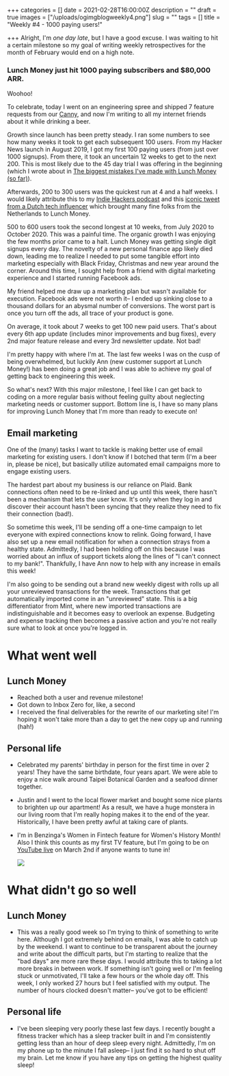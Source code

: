 +++
categories = []
date = 2021-02-28T16:00:00Z
description = ""
draft = true
images = ["/uploads/ogimgblogweekly4.png"]
slug = ""
tags = []
title = "Weekly #4 - 1000 paying users!"

+++
Alright, I'm _one day late_, but I have a good excuse. I was waiting to hit a certain milestone so my goal of writing weekly retrospectives for the month of February would end on a high note.

### **Lunch Money just hit 1000 paying subscribers and $80,000 ARR.**

Woohoo!

To celebrate, today I went on an engineering spree and shipped 7 feature requests from our [Canny](https://feedback.lunchmoney.app/changelog), and now I'm writing to all my internet friends about it while drinking a beer.

Growth since launch has been pretty steady. I ran some numbers to see how many weeks it took to get each subsequent 100 users. From my Hacker News launch in August 2019, I got my first 100 paying users (from just over 1000 signups). From there, it took an uncertain 12 weeks to get to the next 200. This is most likely due to the 45 day trial I was offering in the beginning (which I wrote about in [The biggest mistakes I've made with Lunch Money (so far)](https://lunchbag.ca/lunch-money-mistakes/)).

Afterwards, 200 to 300 users was the quickest run at 4 and a half weeks. I would likely attribute this to my [Indie Hackers podcast](https://www.indiehackers.com/podcast/150-jen-yip-of-lunch-money) and this [iconic tweet from a Dutch tech influencer](https://twitter.com/alexandernl/status/1234100101410426880?lang=en) which brought many fine folks from the Netherlands to Lunch Money.

500 to 600 users took the second longest at 10 weeks, from July 2020 to October 2020. This was a painful time. The organic growth I was enjoying the few months prior came to a halt. Lunch Money was getting single digit signups every day. The novelty of a new personal finance app likely died down, leading me to realize I needed to put some tangible effort into marketing especially with Black Friday, Christmas and new year around the corner. Around this time, I sought help from a friend with digital marketing experience and I started running Facebook ads.

My friend helped me draw up a marketing plan but wasn't available for execution. Facebook ads were not worth it– I ended up sinking close to a thousand dollars for an abysmal number of conversions. The worst part is once you turn off the ads, all trace of your product is gone. 

On average, it took about 7 weeks to get 100 new paid users. That's about every 6th app update (includes minor improvements and bug fixes), every 2nd major feature release and every 3rd newsletter update. Not bad!

I'm pretty happy with where I'm at. The last few weeks I was on the cusp of being overwhelmed, but luckily Ann (new customer support at Lunch Money!) has been doing a great job and I was able to achieve my goal of getting back to engineering this week.

So what's next? With this major milestone, I feel like I can get back to coding on a more regular basis without feeling guilty about neglecting marketing needs or customer support. Bottom line is, I have so many plans for improving Lunch Money that I'm more than ready to execute on!

## Email marketing

One of the (many) tasks I want to tackle is making better use of email marketing for existing users. I don't know if I botched that term (I'm a beer in, please be nice), but basically utilize automated email campaigns more to engage existing users.

The hardest part about my business is our reliance on Plaid. Bank connections often need to be re-linked and up until this week, there hasn't been a mechanism that lets the user know. It's only when they log in and discover their account hasn't been syncing that they realize they need to fix their connection (bad!). 

So sometime this week, I'll be sending off a one-time campaign to let everyone with expired connections know to relink. Going forward, I have also set up a new email notification for when a connection strays from a healthy state. Admittedly, I had been holding off on this because I was worried about an influx of support tickets along the lines of "I can't connect to my bank!". Thankfully, I have Ann now to help with any increase in emails this week!

I'm also going to be sending out a brand new weekly digest with rolls up all your unreviewed transactions for the week. Transactions that get automatically imported come in an "unreviewed" state. This is a big differentiator from Mint, where new imported transactions are indistinguishable and it becomes easy to overlook an expense. Budgeting and expense tracking then becomes a passive action and you're not really sure what to look at once you're logged in.

# What went well

## Lunch Money

* Reached both a user and revenue milestone!
* Got down to Inbox Zero for, like, a second
* I received the final deliverables for the rewrite of our marketing site! I'm hoping it won't take more than a day to get the new copy up and running (hah!)

## Personal life

* Celebrated my parents' birthday in person for the first time in over 2 years! They have the same birthdate, four years apart. We were able to enjoy a nice walk around Taipei Botanical Garden and a seafood dinner together.
* Justin and I went to the local flower market and bought some nice plants to brighten up our apartment! As a result, we have a huge monstera in our living room that I'm really hoping makes it to the end of the year. Historically, I have been pretty awful at taking care of plants.
* I'm in Benzinga's Women in Fintech feature for Women's History Month! Also I think this counts as my first TV feature, but I'm going to be on [YouTube live](https://www.youtube.com/channel/UCqQs28K2zj2dOsc5NfXUKEg) on March 2nd if anyone wants to tune in!

  ![](/uploads/image-5.png)

# What didn't go so well

## Lunch Money

* This was a really good week so I'm trying to think of something to write here. Although I got extremely behind on emails, I was able to catch up by the weekend. I want to continue to be transparent about the journey and write about the difficult parts, but I'm starting to realize that the "bad days" are more rare these days. I would attribute this to taking a lot more breaks in between work. If something isn't going well or I'm feeling stuck or unmotivated, I'll take a few hours or the whole day off. This week, I only worked 27 hours but I feel satisfied with my output. The number of hours clocked doesn't matter– you've got to be efficient!

## Personal life

* I've been sleeping very poorly these last few days. I recently bought a fitness tracker which has a sleep tracker built in and I'm consistently getting less than an hour of deep sleep every night. Admittedly, I'm on my phone up to the minute I fall asleep– I just find it so hard to shut off my brain. Let me know if you have any tips on getting the highest quality sleep!
